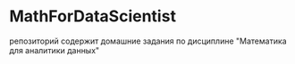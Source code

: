 # MathForDataScientist
 
репозиторий содержит домашние задания по дисциплине "Математика для аналитики данных"
